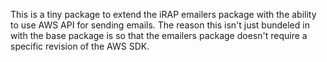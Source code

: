 This is a tiny package to extend the iRAP emailers package with the ability to use AWS API for sending emails. The reason this isn't just bundeled in with the base package is so that the emailers package doesn't require a specific revision of the AWS SDK.
